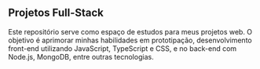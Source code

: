 ## Projetos Full-Stack

Este repositório serve como espaço de estudos para meus projetos web. O objetivo é aprimorar minhas habilidades em prototipação, desenvolvimento front-end utilizando JavaScript, TypeScript e CSS, e no back-end com Node.js, MongoDB, entre outras tecnologias.

